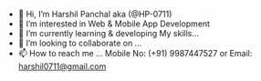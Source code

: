 - 👋 Hi, I’m  Harshil Panchal aka (@HP-0711)
- 👀 I’m interested in Web & Mobile App Development
- 🌱 I’m currently learning & developing My skills...
- 💞️ I’m looking to collaborate on ...
- 📫 How to reach me ... Mobile No: (+91) 9987447527 or Email: harshil0711@gmail.com

<!---
HP-0711/HP-0711 is a ✨ special ✨ repository because its `README.md` (this file) appears on your GitHub profile.
You can click the Preview link to take a look at your changes.
--->
